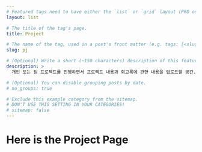 ```yaml
---
# Featured tags need to have either the `list` or `grid` layout (PRO only).
layout: list

# The title of the tag's page.
title: Project

# The name of the tag, used in a post's front matter (e.g. tags: [<slug>]).
slug: pj

# (Optional) Write a short (~150 characters) description of this featured tag.
description: >
  개인 또는 팀 프로젝트를 진행하면서 프로젝트 내용과 회고록에 관한 내용을 업로드할 공간.

# (Optional) You can disable grouping posts by date.
# no_groups: true

# Exclude this example category from the sitemap.
# DON'T USE THIS SETTING IN YOUR CATEGORIES!
# sitemap: false
---
```





# Here is the Project Page